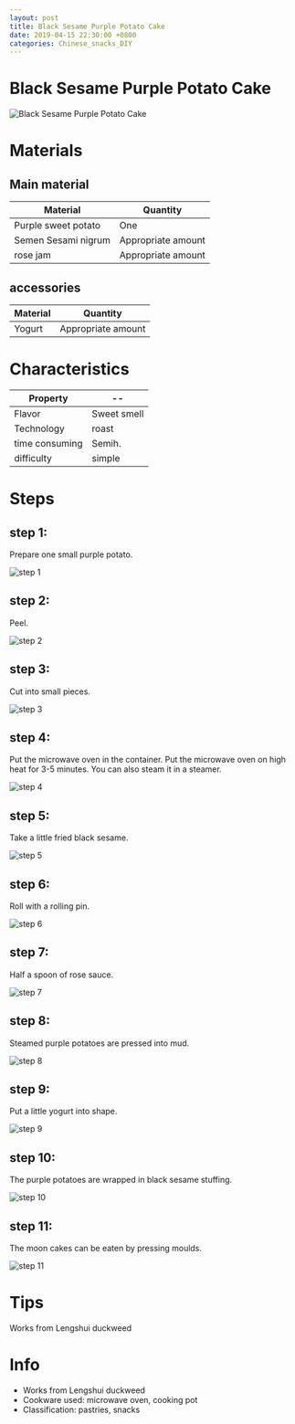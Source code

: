 ```yaml
---
layout: post
title: Black Sesame Purple Potato Cake
date: 2019-04-15 22:30:00 +0800
categories: Chinese_snacks_DIY
---
```


# Black Sesame Purple Potato Cake

![Black Sesame Purple Potato Cake]({{site.baseurl}}/img/429856/429856.jpg)

# Materials


## Main material

Material|Quantity
--|--
Purple sweet potato|One
Semen Sesami nigrum|Appropriate amount
rose jam|Appropriate amount

## accessories

Material|Quantity
--|--
Yogurt|Appropriate amount

# Characteristics

Property|--
--|--
Flavor|Sweet smell
Technology|roast
time consuming|Semih.
difficulty|simple

# Steps

## step 1:

Prepare one small purple potato.

![step 1]({{site.baseurl}}/img/429856/1.jpg)

## step 2:

Peel.

![step 2]({{site.baseurl}}/img/429856/2.jpg)

## step 3:

Cut into small pieces.

![step 3]({{site.baseurl}}/img/429856/3.jpg)

## step 4:

Put the microwave oven in the container. Put the microwave oven on high heat for 3-5 minutes. You can also steam it in a steamer.

![step 4]({{site.baseurl}}/img/429856/4.jpg)

## step 5:

Take a little fried black sesame.

![step 5]({{site.baseurl}}/img/429856/5.jpg)

## step 6:

Roll with a rolling pin.

![step 6]({{site.baseurl}}/img/429856/6.jpg)

## step 7:

Half a spoon of rose sauce.

![step 7]({{site.baseurl}}/img/429856/7.jpg)

## step 8:

Steamed purple potatoes are pressed into mud.

![step 8]({{site.baseurl}}/img/429856/8.jpg)

## step 9:

Put a little yogurt into shape.

![step 9]({{site.baseurl}}/img/429856/9.jpg)

## step 10:

The purple potatoes are wrapped in black sesame stuffing.

![step 10]({{site.baseurl}}/img/429856/10.jpg)

## step 11:

The moon cakes can be eaten by pressing moulds.

![step 11]({{site.baseurl}}/img/429856/11.jpg)

# Tips

Works from Lengshui duckweed

# Info

- Works from Lengshui duckweed
- Cookware used: microwave oven, cooking pot
- Classification: pastries, snacks